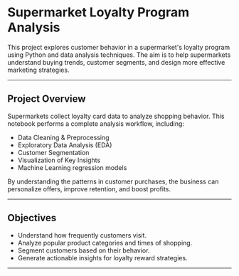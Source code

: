 # Supermarket Loyalty Program Analysis

This project explores customer behavior in a supermarket's loyalty program using Python and data analysis techniques. The aim is to help supermarkets understand buying trends, customer segments, and design more effective marketing strategies.

---

## Project Overview

Supermarkets collect loyalty card data to analyze shopping behavior. This notebook performs a complete analysis workflow, including:

- Data Cleaning & Preprocessing
- Exploratory Data Analysis (EDA)
- Customer Segmentation
- Visualization of Key Insights
- Machine Learning regression models

By understanding the patterns in customer purchases, the business can personalize offers, improve retention, and boost profits.

---

## Objectives

- Understand how frequently customers visit.
- Analyze popular product categories and times of shopping.
- Segment customers based on their behavior.
- Generate actionable insights for loyalty reward strategies.

---

